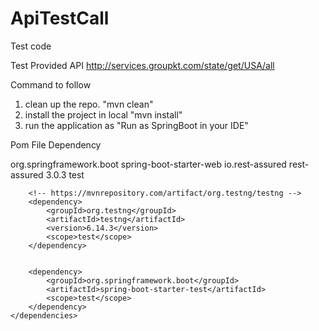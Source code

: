 # ApiTestCall


Test code

Test Provided API 
 http://services.groupkt.com/state/get/USA/all 


Command to follow

1. clean up the repo. "mvn clean"
2. install the project in local "mvn install"
3. run the application as "Run as SpringBoot in your IDE"



Pom File Dependency 

<dependencies>
		<dependency>
			<groupId>org.springframework.boot</groupId>
			<artifactId>spring-boot-starter-web</artifactId>
		</dependency>
		<!-- https://mvnrepository.com/artifact/io.rest-assured/rest-assured -->
		<dependency>
			<groupId>io.rest-assured</groupId>
			<artifactId>rest-assured</artifactId>
			<version>3.0.3</version>
			<scope>test</scope>
		</dependency>


		<!-- https://mvnrepository.com/artifact/org.testng/testng -->
		<dependency>
			<groupId>org.testng</groupId>
			<artifactId>testng</artifactId>
			<version>6.14.3</version>
			<scope>test</scope>
		</dependency>


		<dependency>
			<groupId>org.springframework.boot</groupId>
			<artifactId>spring-boot-starter-test</artifactId>
			<scope>test</scope>
		</dependency>
	</dependencies>
